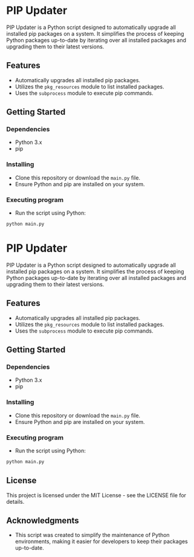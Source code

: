 # PIP Updater

PIP Updater is a Python script designed to automatically upgrade all installed pip packages on a system. It simplifies the process of keeping Python packages up-to-date by iterating over all installed packages and upgrading them to their latest versions.

## Features

- Automatically upgrades all installed pip packages.
- Utilizes the `pkg_resources` module to list installed packages.
- Uses the `subprocess` module to execute pip commands.

## Getting Started

### Dependencies

- Python 3.x
- pip

### Installing

- Clone this repository or download the `main.py` file.
- Ensure Python and pip are installed on your system.

### Executing program

- Run the script using Python:

```bash
python main.py
```

##
# PIP Updater

PIP Updater is a Python script designed to automatically upgrade all installed pip packages on a system. It simplifies the process of keeping Python packages up-to-date by iterating over all installed packages and upgrading them to their latest versions.

## Features

- Automatically upgrades all installed pip packages.
- Utilizes the `pkg_resources` module to list installed packages.
- Uses the `subprocess` module to execute pip commands.

## Getting Started

### Dependencies

- Python 3.x
- pip

### Installing

- Clone this repository or download the `main.py` file.
- Ensure Python and pip are installed on your system.

### Executing program

- Run the script using Python:

```bash
python main.py
```

## License

This project is licensed under the MIT License - see the LICENSE file for details.

## Acknowledgments

- This script was created to simplify the maintenance of Python environments, making it easier for developers to keep their packages up-to-date.
